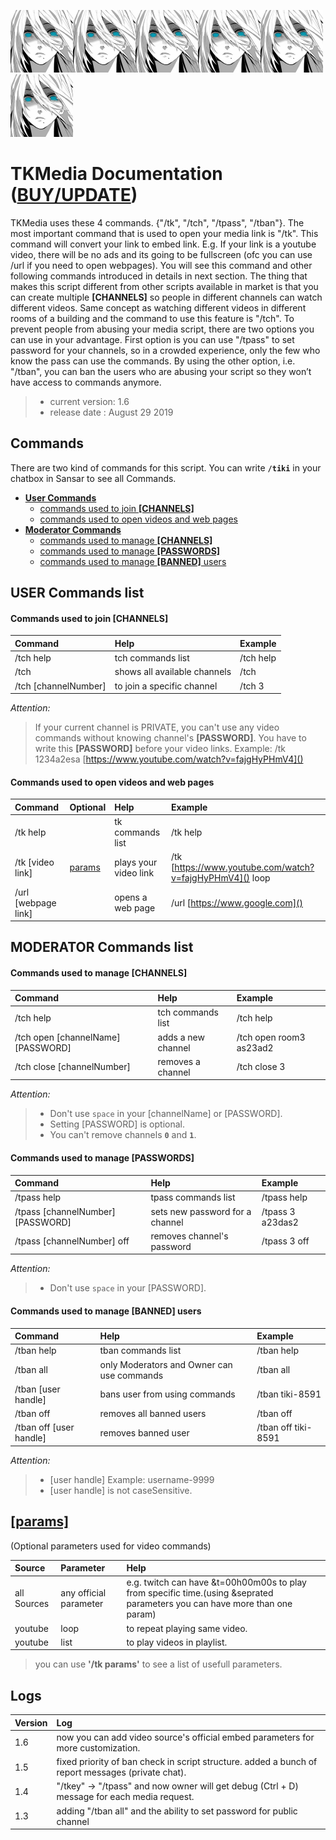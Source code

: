 ![TK Logo](/logo.png)![TK Logo](/logo.png)![TK Logo](/logo.png)![TK Logo](/logo.png)![TK Logo](/logo.png)![TK Logo](/logo.png)
# TKMedia Documentation ([BUY/UPDATE](https://store.sansar.com/listings/1b1274e3-0f40-45f4-8d82-325d1a1c5235/tikimedia))
TKMedia uses these 4 commands. {"/tk", "/tch", "/tpass", "/tban"}. The most important command that is used to open your media link is "/tk". This command will convert your link to embed link. E.g. If your link is a youtube video, there will be no ads and its going to be fullscreen (ofc you can use /url if you need to open webpages). You will see this command and other following commands introduced in details in next section. The thing that makes this script different from other scripts available in market is that you can create multiple __[CHANNELS]__ so people in different channels can watch different videos. Same concept as watching different videos in different rooms of a building and the command to use this feature is "/tch".
To prevent people from abusing your media script, there are two options you can use in your advantage. First option is you can use "/tpass" to set password for your channels, so in a crowded experience, only the few who know the pass can use the commands. By using the other option, i.e. "/tban", you can ban the users who are abusing your script so they won’t have access to commands anymore.

>- current version: 1.6
>- release date   : August 29 2019

## Commands
There are two kind of commands for this script. You can write __`/tiki`__ in your chatbox in Sansar to see all Commands.

- [__User Commands__](#user-commands-list)
  - [commands used to join __[CHANNELS]__](#commands-used-to-join-channels)
  - [commands used to open videos and web pages](#commands-used-to-open-videos-and-web-pages)
- [__Moderator Commands__](#moderator-commands-list)
  - [commands used to manage __[CHANNELS]__](#commands-used-to-manage-channels)
  - [commands used to manage __[PASSWORDS]__](#commands-used-to-manage-passwords)
  - [commands used to manage __[BANNED]__ users](#commands-used-to-manage-banned-users)



## USER Commands list
#### Commands used to join [CHANNELS]

Command | Help | Example
:--- | :--- | :--- 
/tch help | tch commands list | /tch help
/tch | shows all available channels | /tch
/tch [channelNumber] |  to join a specific channel  | /tch 3

_Attention:_

>If your current channel is PRIVATE, you can't use any video commands without knowing channel's __[PASSWORD]__.
You have to write this __[PASSWORD]__ before your video links. Example:
>/tk 1234a2esa [https://www.youtube.com/watch?v=fajgHyPHmV4]()


#### Commands used to open videos and web pages

Command | Optional | Help | Example
:--- | :--- | :--- | :---
/tk help | | tk commands list | /tk help
/tk [video link] | [params](#params) | plays your video link | /tk [https://www.youtube.com/watch?v=fajgHyPHmV4]() loop
/url [webpage link] |  | opens a web page | /url [https://www.google.com]()


## MODERATOR Commands list
#### Commands used to manage __[CHANNELS]__

Command | Help | Example
:--- | :--- | :---
/tch help | tch commands list | /tch help
/tch open [channelName] [PASSWORD] | adds a new channel | /tch open room3 as23ad2
/tch close [channelNumber] | removes a channel | /tch close 3

_Attention:_
>- Don't use `space` in your [channelName] or [PASSWORD].
>- Setting [PASSWORD] is optional.
>- You can't remove channels __`0`__ and __`1`__.

#### Commands used to manage __[PASSWORDS]__

Command | Help | Example
:--- | :--- | :---
/tpass help | tpass commands list | /tpass help
/tpass [channelNumber] [PASSWORD] | sets new password for a channel | /tpass 3 a23das2
/tpass [channelNumber] off | removes channel's password | /tpass 3 off

_Attention:_
>- Don't use `space` in your [PASSWORD].

#### Commands used to manage __[BANNED]__ users

Command | Help | Example
:--- | :--- | :---
/tban help | tban commands list | /tban help
/tban all | only Moderators and Owner can use commands | /tban all
/tban [user handle] | bans user from using commands | /tban tiki-8591
/tban off | removes all banned users | /tban off
/tban off [user handle] | removes banned user | /tban off tiki-8591

_Attention:_
>- [user handle] Example: username-9999
>- [user handle] is not caseSensitive.

## [[params]](#commands-used-to-open-videos-and-web-pages)
(Optional parameters used for video commands)

Source | Parameter | Help
:--- | :--- | :---
all Sources| any official parameter| e.g. twitch can have &t=00h00m00s to play from specific time.(using &seprated parameters you can have more than one param)
youtube | loop | to repeat playing same video.
youtube | list | to play videos in playlist.

>you can use __'/tk params'__ to see a list of usefull parameters.

## Logs

Version | Log 
:--- | :--- 
1.6 | now you can add video source's official embed parameters for more customization.
1.5 | fixed priority of ban check in script structure. added a bunch of report messages (private chat).
1.4 | "/tkey" -> "/tpass" and now owner will get debug (Ctrl + D) message for each media request.
1.3 | adding "/tban all" and the ability to set password for public channel
